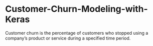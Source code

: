 # Customer-Churn-Modeling-with-Keras
Customer churn is the percentage of customers who stopped using a company’s product or service during a specified time period.
